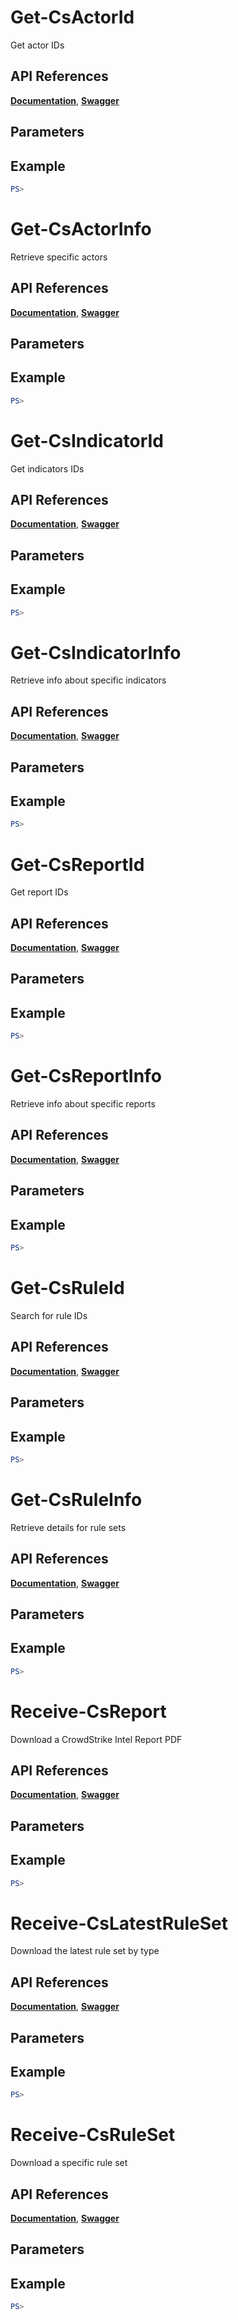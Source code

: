 # Get-CsActorId
Get actor IDs

## API References
**[Documentation]()**, **[Swagger]()**

## Parameters

## Example
```powershell
PS>
```

# Get-CsActorInfo
Retrieve specific actors

## API References
**[Documentation]()**, **[Swagger]()**

## Parameters

## Example
```powershell
PS>
```

# Get-CsIndicatorId
Get indicators IDs

## API References
**[Documentation]()**, **[Swagger]()**

## Parameters

## Example
```powershell
PS>
```

# Get-CsIndicatorInfo
Retrieve info about specific indicators

## API References
**[Documentation]()**, **[Swagger]()**

## Parameters

## Example
```powershell
PS>
```

# Get-CsReportId
Get report IDs

## API References
**[Documentation]()**, **[Swagger]()**

## Parameters

## Example
```powershell
PS>
```

# Get-CsReportInfo
Retrieve info about specific reports

## API References
**[Documentation]()**, **[Swagger]()**

## Parameters

## Example
```powershell
PS>
```

# Get-CsRuleId
Search for rule IDs

## API References
**[Documentation]()**, **[Swagger]()**

## Parameters

## Example
```powershell
PS>
```

# Get-CsRuleInfo
Retrieve details for rule sets

## API References
**[Documentation]()**, **[Swagger]()**

## Parameters

## Example
```powershell
PS>
```

# Receive-CsReport
Download a CrowdStrike Intel Report PDF

## API References
**[Documentation]()**, **[Swagger]()**

## Parameters

## Example
```powershell
PS>
```

# Receive-CsLatestRuleSet
Download the latest rule set by type

## API References
**[Documentation]()**, **[Swagger]()**

## Parameters

## Example
```powershell
PS>
```

# Receive-CsRuleSet
Download a specific rule set

## API References
**[Documentation]()**, **[Swagger]()**

## Parameters

## Example
```powershell
PS>
```